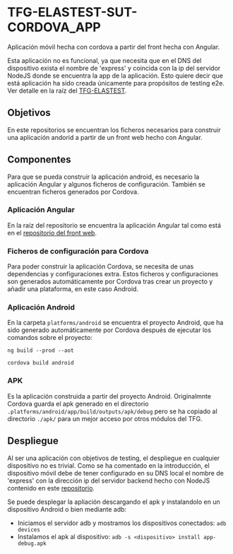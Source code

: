 # TFG-ELASTEST-SUT-CORDOVA_APP
Aplicación móvil hecha con cordova a partir del front hecha con Angular.

Esta aplicación no es funcional, ya que necesita que en el DNS del dispositivo
exista el nombre de 'express' y coincida con la ip del servidor NodeJS donde se 
encuentra la app de la aplicación. 
Esto quiere decir que está aplicación ha sido creada únicamente para propósitos
de testing e2e. Ver detalle en la raíz del [TFG-ELASTEST][tfg-elastest].

## Objetivos
En este repositorios se encuentran los ficheros necesarios para construir 
una aplicación andorid a partir de un front web hecho con Angular.

## Componentes
Para que se pueda construir la aplicación android, es necesario la aplicación
Angular y algunos ficheros de configuración. También se encuentran ficheros
generados por Cordova.

### Aplicación Angular
En la raíz del repositorio se encuentra la aplicación Angular tal como está en el
[repositorio del front web][tfg-elastest-sut-front].

### Ficheros de configuración para Cordova
Para poder construir la aplicación Cordova, se necesita de unas dependencias y 
configuraciones extra. Estos ficheros y configuraciones son generados automáticamente
por Cordova tras crear un proyecto y añadir una plataforma, en este caso Android.

### Aplicación Android
En la carpeta `platforms/android` se encuentra el proyecto Android, que ha sido generado
automáticamente por Cordova después de ejecutar los comandos sobre el proyecto:

`ng build --prod --aot`

`cordova build android`

### APK
Es la aplicación construida a partir del proyecto Android. Originalmnte Cordova guarda
el apk generado en el directorio `.platforms/android/app/build/outputs/apk/debug`
pero se ha copiado al directorio `./apk/` para un mejor acceso por otros módulos del TFG.

## Despliegue
Al ser una aplicación con objetivos de testing, el despliegue en cualquier dispositivo
no es trivial. Como se ha comentado en la introducción, el dispositivo móvil debe de 
tener configurado en su DNS local el nombre de 'express' con la dirección ip del servidor
backend hecho con NodeJS contenido en este [repositorio][tfg-elastest-sut-back].

Se puede desplegar la apliación descargando el apk y instalandolo en un dispositivo
Android o bien mediante adb:

- Iniciamos el servidor adb y mostramos los dispositivos conectados: `adb devices`
- Instalamos el apk al dispositivo: `adb -s <dispositivo> install app-debug.apk`

[tfg-elastest]: https://github.com/DavidCorreas/tfg-elastest
[tfg-elastest-sut-front]: https://github.com/DavidCorreas/tfg-elastest-sut-front.git
[tfg-elastest-sut-back]: https://github.com/DavidCorreas/tfg-elastest-sut-back.git
